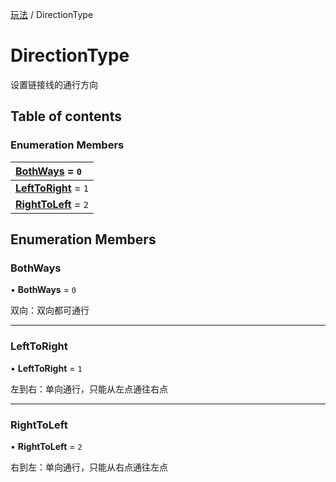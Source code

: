 [玩法](../groups/玩法.玩法.md) / DirectionType

# DirectionType <Badge type="tip" text="Enumeration" /> <Score text="DirectionType" />

设置链接线的通行方向

## Table of contents

### Enumeration Members <Score text="Enumeration" /> 
| **[BothWays](mw.DirectionType.md#bothways)** = ``0``  |
| :----- |
| **[LeftToRight](mw.DirectionType.md#lefttoright)** = ``1`` |
| **[RightToLeft](mw.DirectionType.md#righttoleft)** = ``2`` |

## Enumeration Members

### BothWays <Score text="BothWays" /> 

• **BothWays** = ``0``

双向：双向都可通行

___

### LeftToRight <Score text="LeftToRight" /> 

• **LeftToRight** = ``1``

左到右：单向通行，只能从左点通往右点

___

### RightToLeft <Score text="RightToLeft" /> 

• **RightToLeft** = ``2``

右到左：单向通行，只能从右点通往左点
